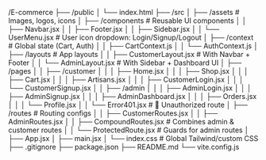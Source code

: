 /E-commerce
├── /public
│   └── index.html
├── /src
│   ├── /assets                     # Images, logos, icons
│   ├── /components                # Reusable UI components
│   │   ├── Navbar.jsx
│   │   ├── Footer.jsx
│   │   ├── Sidebar.jsx
│   │   └── UserMenu.jsx           # User icon dropdown: Login/Signup/Logout
│   ├── /context                   # Global state (Cart, Auth)
│   │   ├── CartContext.js
│   │   └── AuthContext.js
│   ├── /layouts                   # App layouts
│   │   ├── CustomerLayout.jsx     # With Navbar + Footer
│   │   └── AdminLayout.jsx        # With Sidebar + Dashboard UI
│   ├── /pages
│   │   ├── /customer
│   │   │   ├── Home.jsx
│   │   │   ├── Shop.jsx
│   │   │   ├── Cart.jsx
│   │   │   ├── Artisans.jsx
│   │   │   ├── CustomerLogin.jsx
│   │   │   └── CustomerSignup.jsx
│   │   ├── /admin
│   │   │   ├── AdminLogin.jsx
│   │   │   ├── AdminSignup.jsx
│   │   │   ├── AdminDashboard.jsx
│   │   │   ├── Orders.jsx
│   │   │   └── Profile.jsx
│   │   └── Error401.jsx           # 🔐 Unauthorized route
│   ├── /routes                    # Routing configs
│   │   ├── CustomerRoutes.jsx
│   │   ├── AdminRoutes.jsx
│   │   ├── CompoundRoutes.jsx     # Combines admin & customer routes
│   │   └── ProtectedRoute.jsx     # Guards for admin routes
│   ├── App.jsx
│   ├── main.jsx
│   └── index.css                  # Global Tailwind/custom CSS
├── .gitignore
├── package.json
├── README.md
└── vite.config.js
